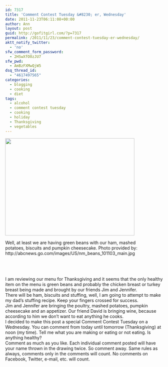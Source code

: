 ```yaml
---
id: 7317
title: 'Comment Contest Tuesday &#8230; er, Wednesday'
date: 2011-11-23T06:11:08+00:00
author: Ann
layout: post
guid: http://gofitgirl.com/?p=7317
permalink: /2011/11/23/comment-contest-tuesday-er-wednesday/
aktt_notify_twitter:
  - 'no'
sfw_comment_form_password:
  - 2HSwXfO0zJU7
sfw_pwd:
  - AmBzFXMwQjW5
dsq_thread_id:
  - "4617497565"
categories:
  - blogging
  - cooking
  - diet
tags:
  - alcohol
  - comment contest tuesday
  - cooking
  - holiday
  - Thanksgiving
  - vegetables
---
```

<div style="width: 423px" class="wp-caption alignleft">
  <a href="http://abcnews.go.com/images/US/nm_beans_101103_main.jpg"><img title="green beans" src="http://abcnews.go.com/images/US/nm_beans_101103_main.jpg" alt="" width="413" height="310" /></a>
  
  <p class="wp-caption-text">
    Well, at least we are having green beans with our ham, mashed potatoes, biscuits and pumpkin cheesecake. Photo provided by: http://abcnews.go.com/images/US/nm_beans_101103_main.jpg
  </p>
</div>

  
&nbsp;  
&nbsp;  
&nbsp;  
I am reviewing our menu for Thanksgiving and it seems that the only healthy item on the menu is green beans and probably the chicken breast or turkey breast being made and brought by our friends Jim and Jennifer.  
There will be ham, biscuits and stuffing, well, I am going to attempt to make my dad&#8217;s stuffing recipe. Keep your fingers crossed for success.  
Jim and Jennifer are bringing the poultry, mashed potatoes, pumpkin cheesecake and an appetizer. Our friend David is bringing wine, because according to him we don&#8217;t want to eat anything he cooks.  
I decided to make this post a special Comment Contest Tuesday on a Wednesday. You can comment from today until tomorrow (Thanksgiving) at noon (my time). Tell me what you are making or eating or not eating. Is anything healthy?  
Comment as much as you like. Each individual comment posted will have your name thrown in the drawing twice. So comment away. Same rules as always, comments only in the comments will count. No comments on Facebook, Twitter, e-mail, etc. will count.